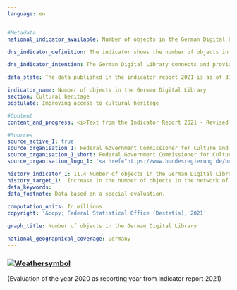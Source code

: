 ```yaml
---
language: en    


#Metadata    
national_indicator_available: Number of objects in the German Digital Library    

dns_indicator_definition: The indicator shows the number of objects in the network of the German Digital Library, or Deutsche Digitale Bibliothek (DDB).    

dns_indicator_intention: The German Digital Library connects and provides online access in one place to the digital holdings of Germany’s cultural institutions and repositories of learning. It thereby makes them easily accessible, in an up-to-date manner, to scholars and anyone else interested in culture. As such, the indicator is a useful gauge of the extent to which our shared heritage of culture and learning has been rendered digitally accessible in Germany. The goal is to increase the number of objects available via the German Digital Library to 50 million by 2030.    

data_state: The data published in the indicator report 2021 is as of 31.12.2020. The data shown on the DNS-Online-Platform is updated regularly, so that more current data may be available online than published in the indicator report 2021.    

indicator_name: Number of objects in the German Digital Library    
section: Cultural heritage    
postulate: Improving access to cultural heritage    

#Content    
content_and_progress: <i>Text from the Indicator Report 2021 - Revised translation</i><br><br>The German Digital Library is a platform created to connect the digital holdings of institutions like archives, libraries and museums. It is managed by a network of such repositories of culture and learning from the Federal Government, the Länder and local-authorities, and it is jointly funded by the Federal Government and the Länder. Most of the digital materials are held not by the German Digital Library itself but by partner institutions, while the DDB only hosts links to those objects. The partner institutions are responsible for the stability of the connection. As of May 2020, the number of partner institutions making data available for the German Digital Library had reached 448. The majority are museums or archives – 183 and 174 of them respectively.<br><br>The German Digital Library online platform has been accessible since 2012, at which point it hosted links to 5.6 million objects. By the middle of 2020, that number had risen to 33 million. If the trend continues as it has to date, the target of 50 million by 2030 could be achieved. Some of the objects made available by libraries may repeat the same content; for example, two libraries might post links in the German Digital Library to the same edition of a book. In such cases, the two links are counted separately.<br><br>Since 2015, it has been possible to differentiate between objects with and without digitised media. For those with digitised content, the German Digital Library link gives direct access to the digitised reproduction of the book, certificate, painting or other object in question. For objects without digitised media, on the other hand, the links lead only to information about them. The link pertaining to a painting, for instance, will provide information about who painted it, what year it is from and where it is kept. Objects with digitised media thus provide a good deal more information than those for which only metadata are made available.<br><br>There were 5.4 million objects with digitised media at the end of 2015, rising to 11.3 million by the middle of 2020. Objects with digitised media also increased as a proportion of all the objects linked to in the German Digital Library, rising from around 30% in 2015 to around 34% by mid-2020. At the end of the first half of 2020, the majority of digitised objects available via the Library were texts (60.2%), followed by pictures (33.8%) and other media (5.5%). In contrast, audio and video recordings made up only a very small proportion of digitised Library objects, at 0.4% and 0.1% respectively.    

#Sources    
source_active_1: true
source_organisation_1: Federal Government Commissioner for Culture and the Media
source_organisation_1_short: Federal Government Commissioner for Culture and the Media
source_organisation_logo_1: '<a href="https://www.bundesregierung.de/breg-de/bundesregierung/staatsministerin-fuer-kultur-und-medien"><img src="https://g205sdgs.github.io/sdg-indicators/public/LogosEn/bkm.png" alt=" Federal Government Commissioner for Culture and the Media" title="Click here to visit the homepage of the organization" style="border: transparent"/></a>'    

history_indicator_1: 11.4 Number of objects in the German Digital Library                    
history_target_1:  Increase in the number of objects in the network of the German Digital Library to 50 million by 2030    
data_keywords:    
data_footnote: Data based on a special evaluation.    
    
computation_units: In millions    
copyright: '&copy; Federal Statistical Office (Destatis), 2021'    

graph_title: Number of objects in the German Digital Library    

national_geographical_coverage: Germany    
---    
```

<div>
  <div class="my-header">
    <h3>
      <a href="https://sustainabledevelopment-deutschland.github.io/en/status/"><img src="https://g205sdgs.github.io/sdg-indicators/public/Wettersymbole/Sonne.png" title="If the trend continues, the target value will be met or the difference between the target value and the current value will be less than 5&nbsp;%" alt="Weathersymbol" />
      </a>
    </h3>
  </div>
  <div class="my-header-note">
    <span> (Evaluation of the year 2020 as reporting year from indicator report 2021)</span>
  </div>
</div>